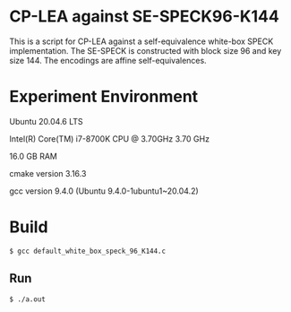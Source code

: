 # CP-LEA against SE-SPECK96-K144

This is a script for CP-LEA against a self-equivalence white-box SPECK implementation. The SE-SPECK is constructed with block size 96 and key size 144. The encodings are affine self-equivalences.

# Experiment Environment
Ubuntu 20.04.6 LTS

Intel(R) Core(TM) i7-8700K CPU @ 3.70GHz   3.70 GHz

16.0 GB RAM

cmake version 3.16.3

gcc version 9.4.0 (Ubuntu 9.4.0-1ubuntu1~20.04.2)

# Build

```
$ gcc default_white_box_speck_96_K144.c
```

## Run

```
$ ./a.out
```